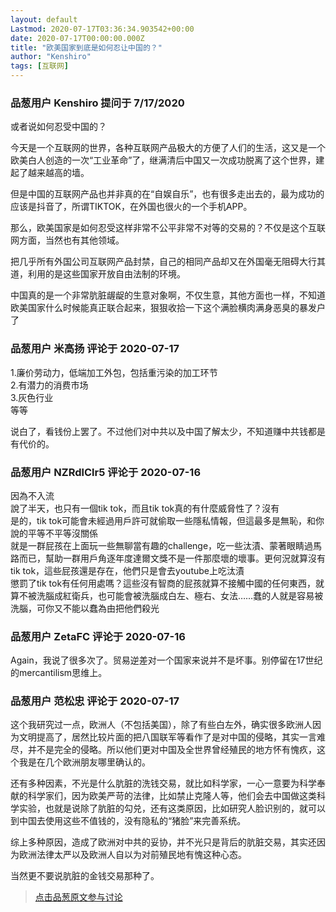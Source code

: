 ```yaml
---
layout: default
Lastmod: 2020-07-17T03:36:34.903542+00:00
date: 2020-07-17T00:00:00.000Z
title: "欧美国家到底是如何忍让中国的？"
author: "Kenshiro"
tags: [互联网]
---
```



### 品葱用户 **Kenshiro** 提问于 7/17/2020
    
或者说如何忍受中国的？  
  
今天是一个互联网的世界，各种互联网产品极大的方便了人们的生活，这又是一个欧美白人创造的一次“工业革命”了，继满清后中国又一次成功脱离了这个世界，建起了越来越高的墙。  
  
但是中国的互联网产品也并非真的在“自娱自乐”，也有很多走出去的，最为成功的应该是抖音了，所谓TIKTOK，在外国也很火的一个手机APP。  
  
那么，欧美国家是如何忍受这样非常不公平非常不对等的交易的？不仅是这个互联网方面，当然也有其他领域。  
  
把几乎所有外国公司互联网产品封禁，自己的相同产品却又在外国毫无阻碍大行其道，利用的是这些国家开放自由法制的环境。  
  
中国真的是一个非常肮脏龌龊的生意对象啊，不仅生意，其他方面也一样，不知道欧美国家什么时候能真正联合起来，狠狠收拾一下这个满脸横肉满身恶臭的暴发户了
    
                

### 品葱用户 **米高扬** 评论于 2020-07-17
        
1.廉价劳动力，低端加工外包，包括重污染的加工环节  
2.有潜力的消费市场  
3.灰色行业  
等等  
  
说白了，看钱份上罢了。不过他们对中共以及中国了解太少，不知道赚中共钱都是有代价的。
        
                

### 品葱用户 **NZRdlClr5** 评论于 2020-07-16
        
因為不入流  
說了半天，也只有一個tik tok，而且tik tok真的有什麼威脅性了？沒有  
是的，tik tok可能會未經過用戶許可就偷取一些隱私情報，但這最多是無恥，和你說的平等不平等沒關係  
就是一群屁孩在上面玩一些無聊當有趣的challenge，吃一些汰漬、蒙著眼睛過馬路而已，幫助一群用戶角逐年度達爾文獎不是一件那麼壞的壞事。更何況就算沒有tik tok，這些屁孩還是存在，他們只是會去youtube上吃汰漬  
懲罰了tik tok有任何用處嗎？這些沒有智商的屁孩就算不接觸中國的任何東西，就算不被洗腦成紅衛兵，也可能會被洗腦成白左、極右、女法……蠢的人就是容易被洗腦，可你又不能以蠢為由把他們殺光
        
                

### 品葱用户 **ZetaFC** 评论于 2020-07-16
        
Again，我说了很多次了。贸易逆差对一个国家来说并不是坏事。别停留在17世纪的mercantilism思维上。
        
                

### 品葱用户 **范松忠** 评论于 2020-07-17
        
这个我研究过一点，欧洲人（不包括美国），除了有些白左外，确实很多欧洲人因为文明提高了，居然比较片面的把八国联军等看作了是对中国的侵略，其实一言难尽，并不是完全的侵略。所以他们更对中国及全世界曾经殖民的地方怀有愧疚，这个我是在几个欧洲朋友哪里确认的。  
  
还有多种因素，不光是什么肮脏的洗钱交易，就比如科学家，一心一意要为科学奉献的科学家们，因为欧美严苛的法律，比如禁止克隆人等，他们会去中国做这类科学实验，也就是说除了肮脏的勾兑，还有这类原因，比如研究人脸识别的，就可以到中国去使用这些不值钱的，没有隐私的“猪脸”来完善系统。  
  
综上多种原因，造成了欧洲对中共的妥协，并不光只是背后的肮脏交易，其实还因为欧洲法律太严以及欧洲人自以为对前殖民地有愧这种心态。  
  
当然更不要说肮脏的金钱交易那种了。
        
                





> [点击品葱原文参与讨论](https://pincong.rocks/question/28579)

